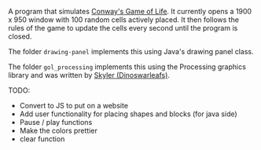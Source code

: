 A program that simulates [Conway's Game of Life](https://en.wikipedia.org/wiki/Conway%27s_Game_of_Life). It currently opens a 1900 x 950 window with 100 random cells actively placed. It then follows the rules of the game to update the cells every second until the program is closed.

The folder `drawing-panel` implements this using Java's drawing panel class.

The folder `gol_processing` implements this using the Processing graphics library and was written by [Skyler (Dinoswarleafs)](https://github.com/Dinoswarleafs). 

TODO:
- Convert to JS to put on a website
- Add user functionality for placing shapes and blocks (for java side)
- Pause / play functions
- Make the colors prettier
- clear function

